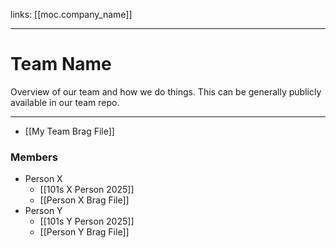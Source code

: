 links: [[moc.company_name]]

---
# Team Name
Overview of our team and how we do things. This can be generally publicly available in our team repo.

---
- [[My Team Brag File]]
### Members
- Person X
	- [[101s X Person 2025]]
	- [[Person X Brag File]]
- Person Y
	- [[101s Y Person 2025]]
	- [[Person Y Brag File]]

